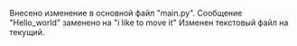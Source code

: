 Внесено изменение в основной файл "main.py".
Cообщение "Hello_world" заменено на "i like to move it"
Изменен текстовый файл на текущий.
